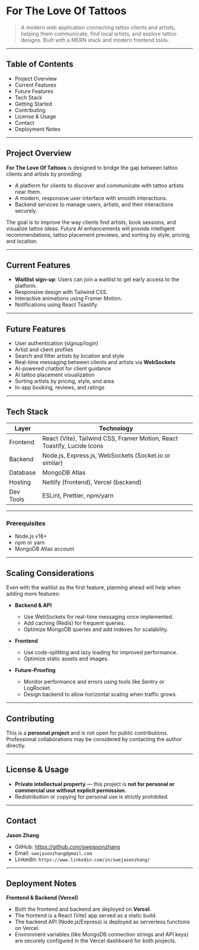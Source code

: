 # For The Love Of Tattoos

> A modern web application connecting tattoo clients and artists, helping them communicate, find local artists, and explore tattoo designs. Built with a MERN stack and modern frontend tools.

---

## Table of Contents

- Project Overview
- Current Features
- Future Features
- Tech Stack
- Getting Started
- Contributing
- License & Usage
- Contact
- Deployment Notes

---

## Project Overview

**For The Love Of Tattoos** is designed to bridge the gap between tattoo clients and artists by providing:

- A platform for clients to discover and communicate with tattoo artists near them.  
- A modern, responsive user interface with smooth interactions.  
- Backend services to manage users, artists, and their interactions securely.  

The goal is to improve the way clients find artists, book sessions, and visualize tattoo ideas. Future AI enhancements will provide intelligent recommendations, tattoo placement previews, and sorting by style, pricing, and location.

---

## Current Features

- **Waitlist sign-up**: Users can join a waitlist to get early access to the platform.  
- Responsive design with Tailwind CSS.  
- Interactive animations using Framer Motion.  
- Notifications using React Toastify.

---

## Future Features

- User authentication (signup/login)  
- Artist and client profiles  
- Search and filter artists by location and style  
- Real-time messaging between clients and artists via **WebSockets**  
- AI-powered chatbot for client guidance  
- AI tattoo placement visualization  
- Sorting artists by pricing, style, and area  
- In-app booking, reviews, and ratings  

---

## Tech Stack

| Layer | Technology |
|-------|------------|
| Frontend | React (Vite), Tailwind CSS, Framer Motion, React Toastify, Lucide Icons |
| Backend | Node.js, Express.js, WebSockets (Socket.io or similar) |
| Database | MongoDB Atlas |
| Hosting | Netlify (frontend), Vercel (backend) |
| Dev Tools | ESLint, Prettier, npm/yarn |

---

### Prerequisites
- Node.js v18+  
- npm or yarn  
- MongoDB Atlas account  

---

## Scaling Considerations

Even with the waitlist as the first feature, planning ahead will help when adding more features:

- **Backend & API**
  - Use WebSockets for real-time messaging once implemented.  
  - Add caching (Redis) for frequent queries.  
  - Optimize MongoDB queries and add indexes for scalability.

- **Frontend**
  - Use code-splitting and lazy loading for improved performance.  
  - Optimize static assets and images.

- **Future-Proofing**
  - Monitor performance and errors using tools like Sentry or LogRocket.  
  - Design backend to allow horizontal scaling when traffic grows.  

---

## Contributing

This is a **personal project** and is not open for public contributions.  
Professional collaborations may be considered by contacting the author directly.

---

## License & Usage

- **Private intellectual property** — this project is **not for personal or commercial use without explicit permission**.  
- Redistribution or copying for personal use is strictly prohibited.  

---

## Contact

**Jason Zhang**  
- GitHub: https://github.com/swejasonzhang  
- Email: `swejasonzhang@gmail.com`  
- LinkedIn: `https://www.linkedin.com/in/swejasonzhang/`  

---

## Deployment Notes

**Frontend & Backend (Vercel)**  
- Both the frontend and backend are deployed on **Vercel**.  
- The frontend is a React (Vite) app served as a static build.  
- The backend API (Node.js/Express) is deployed as serverless functions on Vercel.  
- Environment variables (like MongoDB connection strings and API keys) are securely configured in the Vercel dashboard for both projects.  
